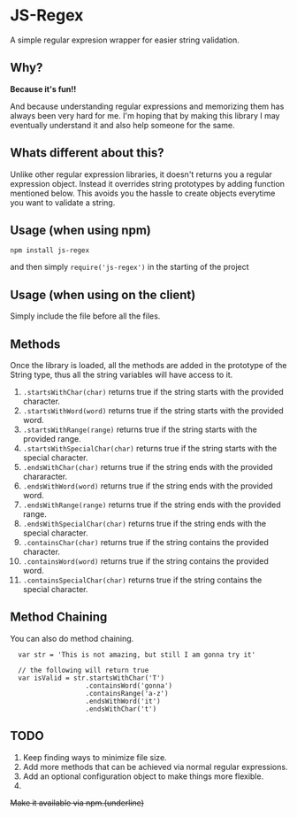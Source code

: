 JS-Regex
========

A simple regular expresion wrapper for easier string validation.

## Why?

**Because it's fun!!**

And because understanding regular expressions and memorizing them has always been very hard for me. I'm hoping that by making this library I may eventually understand it and also help someone for the same.

## Whats different about this?

Unlike other regular expression libraries, it doesn't returns you a regular expression object. Instead it overrides string prototypes by adding function mentioned below. This avoids you the hassle to create objects everytime you want to validate a string.

## Usage (when using npm)

`npm install js-regex`

and then simply `require('js-regex')` in the starting of the project

## Usage (when using on the client)

Simply include the file before all the files.

## Methods

Once the library is loaded, all the methods are added in the prototype of the String type, thus all the string variables will have access to it.

1. `.startsWithChar(char)` returns true if the string starts with the provided character.  
2. `.startsWithWord(word)` returns true if the string starts with the provided word.  
3. `.startsWithRange(range)` returns true if the string starts with the provided range.
4. `.startsWithSpecialChar(char)` returns true if the string starts with the special character.
5. `.endsWithChar(char)` returns true if the string ends with the provided chararacter.
6. `.endsWithWord(word)` returns true if the string ends with the provided word.  
7. `.endsWithRange(range)` returns true if the string ends with the provided range.  
8. `.endsWithSpecialChar(char)` returns true if the string ends with the special character.
9. `.containsChar(char)` returns true if the string contains the provided character.
10. `.containsWord(word)` returns true if the string contains the provided word.
11. `.containsSpecialChar(char)` returns true if the string contains the special character.


## Method Chaining

You can also do method chaining.
````
  var str = 'This is not amazing, but still I am gonna try it'
  
  // the following will return true
  var isValid = str.startsWithChar('T')
                   .containsWord('gonna')
                   .containsRange('a-z')
                   .endsWithWord('it')
                   .endsWithChar('t')
````
## TODO

1. Keep finding ways to minimize file size.
2. Add more methods that can be achieved via normal regular expressions.
3. Add an optional configuration object to make things more flexible. 
4. 
~~Make it available via npm.(underline)~~
